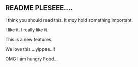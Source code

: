 ## README PLESEEE.... ##
I think you should read this.
It *may* hold something important.

I like it.
I really like it.

This is a new features.

We love this ...yippee..!!

OMG
I am hungry
Food...